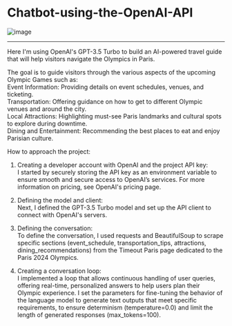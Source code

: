 # Chatbot-using-the-OpenAI-API

![image](https://github.com/selin-a/chatbot-using-the-OpenAI-API/assets/122975373/2ffa1bb8-3067-4290-8e36-c6f96cfb1703)

---

Here I'm using OpenAI's GPT-3.5 Turbo to build an AI-powered travel guide that will help visitors navigate the Olympics in Paris. 

The goal is to guide visitors through the various aspects of the upcoming Olympic Games such as:<br>
Event Information: Providing details on event schedules, venues, and ticketing.<br>
Transportation: Offering guidance on how to get to different Olympic venues and around the city.<br>
Local Attractions: Highlighting must-see Paris landmarks and cultural spots to explore during downtime.<br>
Dining and Entertainment: Recommending the best places to eat and enjoy Parisian culture.<br>


How to approach the project:<br>
1. Creating a developer account with OpenAI and the project API key:<br>
I started by securely storing the API key as an environment variable to ensure smooth and secure access to OpenAI’s services. For more information on pricing, see OpenAI's pricing page.

2. Defining the model and client:<br>
Next, I defined the GPT-3.5 Turbo model and set up the API client to connect with OpenAI's servers.

3. Defining the conversation:<br>
To define the conversation, I used requests and BeautifulSoup to scrape specific sections (event_schedule, transportation_tips, attractions, dining_recommendations) from the Timeout Paris page dedicated to the Paris 2024 Olympics.

4. Creating a conversation loop:<br>
I implemented a loop that allows continuous handling of user queries, offering real-time, personalized answers to help users plan their Olympic experience. I set the parameters for fine-tuning the behavior of the language model to generate text outputs that meet specific requirements, to ensure determinism (temperature=0.0) and limit the length of generated responses (max_tokens=100).









